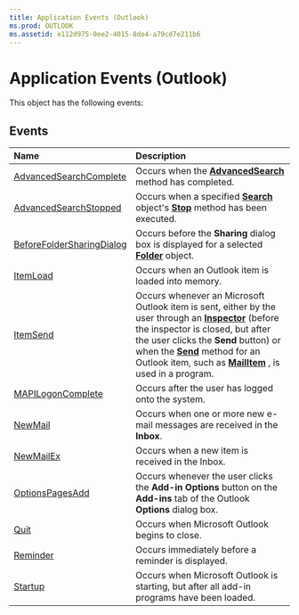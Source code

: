 ```yaml
---
title: Application Events (Outlook)
ms.prod: OUTLOOK
ms.assetid: e112d975-0ee2-4015-8de4-a79cd7e211b6
---
```



# Application Events (Outlook)
This object has the following events:

## Events



|**Name**|**Description**|
|:-----|:-----|
|[AdvancedSearchComplete](application-advancedsearchcomplete-event-outlook.md)|Occurs when the  **[AdvancedSearch](application-advancedsearch-method-outlook.md)** method has completed.|
|[AdvancedSearchStopped](application-advancedsearchstopped-event-outlook.md)|Occurs when a specified  **[Search](search-object-outlook.md)** object's **[Stop](search-stop-method-outlook.md)** method has been executed.|
|[BeforeFolderSharingDialog](application-beforefoldersharingdialog-event-outlook.md)|Occurs before the  **Sharing** dialog box is displayed for a selected **[Folder](folder-object-outlook.md)** object.|
|[ItemLoad](application-itemload-event-outlook.md)|Occurs when an Outlook item is loaded into memory.|
|[ItemSend](application-itemsend-event-outlook.md)|Occurs whenever an Microsoft Outlook item is sent, either by the user through an  **[Inspector](inspector-object-outlook.md)** (before the inspector is closed, but after the user clicks the **Send** button) or when the **[Send](mailitem-send-method-outlook.md)** method for an Outlook item, such as **[MailItem](mailitem-object-outlook.md)** , is used in a program.|
|[MAPILogonComplete](application-mapilogoncomplete-event-outlook.md)|Occurs after the user has logged onto the system.|
|[NewMail](application-newmail-event-outlook.md)|Occurs when one or more new e-mail messages are received in the  **Inbox**. |
|[NewMailEx](application-newmailex-event-outlook.md)|Occurs when a new item is received in the Inbox.|
|[OptionsPagesAdd](application-optionspagesadd-event-outlook.md)|Occurs whenever the user clicks the  **Add-in Options** button on the **Add-ins** tab of the Outlook **Options** dialog box.|
|[Quit](application-quit-event-outlook.md)|Occurs when Microsoft Outlook begins to close. |
|[Reminder](application-reminder-event-outlook.md)|Occurs immediately before a reminder is displayed.|
|[Startup](application-startup-event-outlook.md)|Occurs when Microsoft Outlook is starting, but after all add-in programs have been loaded. |


